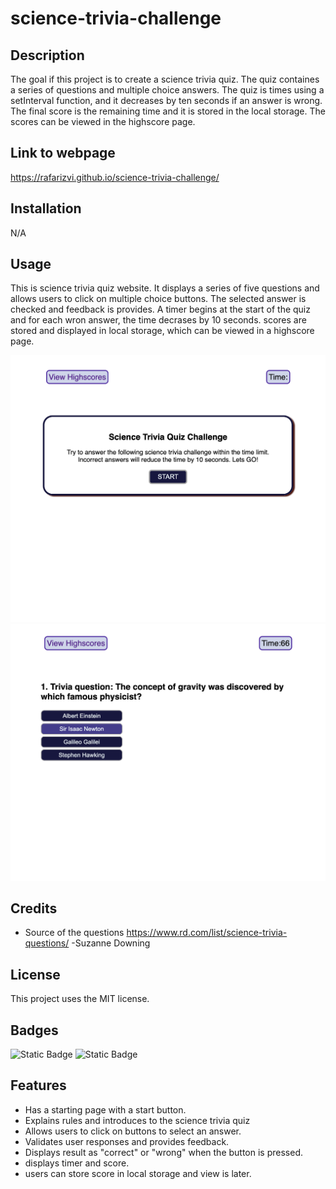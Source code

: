 # science-trivia-challenge

## Description
The goal if this project is to create a science trivia quiz. The quiz containes a series of questions and multiple choice answers. The quiz is times using a setInterval function, and it decreases by ten seconds if an answer is wrong. The final score is the remaining time and it is stored in the local storage. The scores can be viewed in the highscore page.

## Link to webpage
https://rafarizvi.github.io/science-trivia-challenge/

## Installation

N/A

## Usage

This is science trivia quiz website. It displays a series of five questions and allows users to click on multiple choice buttons. The selected answer is checked and feedback is provides. A timer begins at the start of the quiz and for each wron answer, the time decrases by 10 seconds. scores are stored and displayed in local storage, which can be viewed in a highscore page.

![screenshot of quiz webpage](assets/images/1.png)
![screenshot of quiz webpage](assets/images/2.png)

## Credits

* Source of the questions
https://www.rd.com/list/science-trivia-questions/
-Suzanne Downing

## License

This project uses the MIT license.

## Badges

![Static Badge](https://img.shields.io/badge/JavaScript-green)
![Static Badge](https://img.shields.io/badge/HTML-CSS-blue)


## Features

- Has a starting page with a start button.
- Explains rules and introduces to the science trivia quiz
- Allows users to click on buttons to select an answer.
- Validates user responses and provides feedback.
- Displays result as "correct" or "wrong" when the button is pressed.
- displays timer and score.
- users can store score in local storage and view is later.

